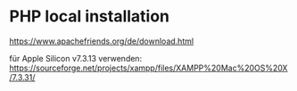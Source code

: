 # PHP local installation

https://www.apachefriends.org/de/download.html

für Apple Silicon v7.3.13 verwenden: https://sourceforge.net/projects/xampp/files/XAMPP%20Mac%20OS%20X/7.3.31/

